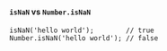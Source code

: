 #### <code class="keyword">isNaN</code> vs <code class="keyword">Number.isNaN</code>

```
isNaN('hello world');        // true
Number.isNaN('hello world'); // false
```

